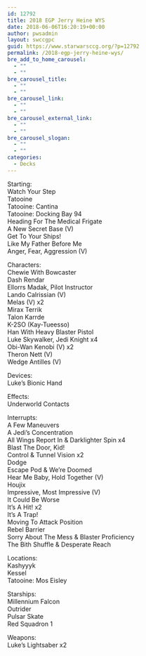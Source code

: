 ```yaml
---
id: 12792
title: 2018 EGP Jerry Heine WYS
date: 2018-06-06T16:20:19+00:00
author: pwsadmin
layout: swccgpc
guid: https://www.starwarsccg.org/?p=12792
permalink: /2018-egp-jerry-heine-wys/
bre_add_to_home_carousel:
  - ""
  - ""
bre_carousel_title:
  - ""
  - ""
bre_carousel_link:
  - ""
  - ""
bre_carousel_external_link:
  - ""
  - ""
bre_carousel_slogan:
  - ""
  - ""
categories:
  - Decks
---
```

Starting:  
Watch Your Step  
Tatooine  
Tatooine: Cantina  
Tatooine: Docking Bay 94  
Heading For The Medical Frigate  
A New Secret Base (V)  
Get To Your Ships!  
Like My Father Before Me  
Anger, Fear, Aggression (V)

Characters:  
Chewie With Bowcaster  
Dash Rendar  
Ellorrs Madak, Pilot Instructor  
Lando Calrissian (V)  
Melas (V) x2  
Mirax Terrik  
Talon Karrde  
K-2SO (Kay-Tueesso)  
Han With Heavy Blaster Pistol  
Luke Skywalker, Jedi Knight x4  
Obi-Wan Kenobi (V) x2  
Theron Nett (V)  
Wedge Antilles (V)

Devices:  
Luke&#8217;s Bionic Hand

Effects:  
Underworld Contacts

Interrupts:  
A Few Maneuvers  
A Jedi&#8217;s Concentration  
All Wings Report In & Darklighter Spin x4  
Blast The Door, Kid!  
Control & Tunnel Vision x2  
Dodge  
Escape Pod & We&#8217;re Doomed  
Hear Me Baby, Hold Together (V)  
Houjix  
Impressive, Most Impressive (V)  
It Could Be Worse  
It&#8217;s A Hit! x2  
It&#8217;s A Trap!  
Moving To Attack Position  
Rebel Barrier  
Sorry About The Mess & Blaster Proficiency  
The Bith Shuffle & Desperate Reach

Locations:  
Kashyyyk  
Kessel  
Tatooine: Mos Eisley

Starships:  
Millennium Falcon  
Outrider  
Pulsar Skate  
Red Squadron 1

Weapons:  
Luke&#8217;s Lightsaber x2